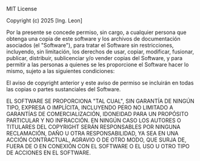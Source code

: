 MIT License

Copyright (c) 2025 [Ing. Leon]

Por la presente se concede permiso, sin cargo, a cualquier persona que obtenga una copia
de este software y los archivos de documentación asociados (el "Software"), para tratar el
Software sin restricciones, incluyendo, sin limitación, los derechos de usar, copiar,
modificar, fusionar, publicar, distribuir, sublicenciar y/o vender copias del Software, y
para permitir a las personas a quienes se les proporcione el Software hacer lo mismo, sujeto
a las siguientes condiciones:

El aviso de copyright anterior y este aviso de permiso se incluirán en todas las copias o
partes sustanciales del Software.

EL SOFTWARE SE PROPORCIONA "TAL CUAL", SIN GARANTÍA DE NINGÚN TIPO, EXPRESA O IMPLÍCITA,
INCLUYENDO PERO NO LIMITADO A GARANTÍAS DE COMERCIALIZACIÓN, IDONEIDAD PARA UN PROPÓSITO
PARTICULAR Y NO INFRACCIÓN. EN NINGÚN CASO LOS AUTORES O TITULARES DEL COPYRIGHT SERÁN
RESPONSABLES POR NINGUNA RECLAMACIÓN, DAÑO U OTRA RESPONSABILIDAD, YA SEA EN UNA ACCIÓN
CONTRACTUAL, AGRAVIO O DE OTRO MODO, QUE SURJA DE, FUERA DE O EN CONEXIÓN CON EL SOFTWARE
O EL USO U OTRO TIPO DE ACCIONES EN EL SOFTWARE.
